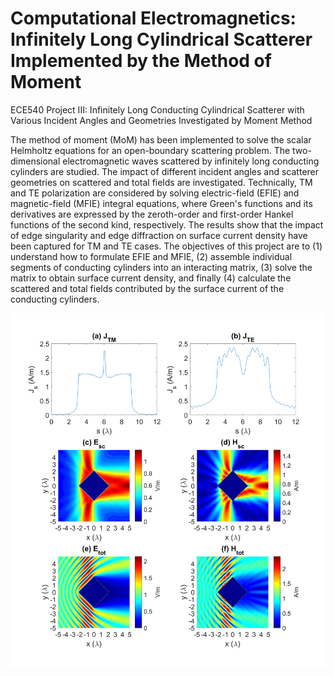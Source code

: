 # Computational Electromagnetics: Infinitely Long Cylindrical Scatterer Implemented by the Method of Moment
 ECE540 Project III: Infinitely Long Conducting Cylindrical Scatterer with Various Incident Angles and Geometries Investigated by Moment Method
 
The method of moment (MoM) has been implemented to solve the scalar Helmholtz equations for an open-boundary scattering problem. The two-dimensional electromagnetic waves scattered by infinitely long conducting cylinders are studied. The impact of different incident angles and scatterer geometries on scattered and total fields are investigated. Technically, TM and TE polarization are considered by solving electric-field (EFIE) and magnetic-field (MFIE) integral equations, where Green's functions and its derivatives are expressed by the zeroth-order and first-order Hankel functions of the second kind, respectively. The results show that the impact of edge singularity and edge diffraction on surface current density have been captured for TM and TE cases. The objectives of this project are to (1) understand how to formulate EFIE and MFIE, (2) assemble individual segments of conducting cylinders into an interacting matrix, (3) solve the matrix to obtain surface current density, and finally (4) calculate the scattered and total fields contributed by the surface current of the conducting cylinders. 
<p align="center">
  <img src="img/demo.png" width="900" title="Simulation Results">
</p>